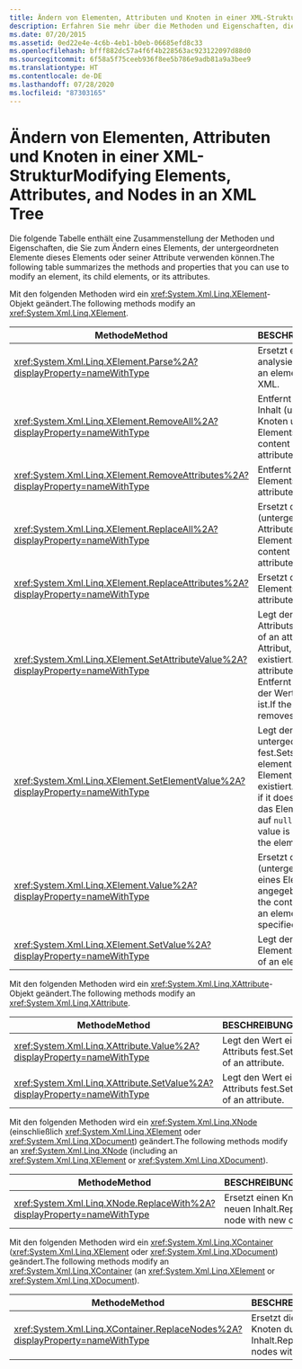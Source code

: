 ```yaml
---
title: Ändern von Elementen, Attributen und Knoten in einer XML-Struktur
description: Erfahren Sie mehr über die Methoden und Eigenschaften, die Sie zum Ändern eines Elements sowie der untergeordneten Knoten oder der Attribute des Elements verwenden können.
ms.date: 07/20/2015
ms.assetid: 0ed22e4e-4c6b-4eb1-b0eb-06685efd8c33
ms.openlocfilehash: bfff882dc57a4f6f4b228563ac923122097d88d0
ms.sourcegitcommit: 6f58a5f75ceeb936f8ee5b786e9adb81a9a3bee9
ms.translationtype: HT
ms.contentlocale: de-DE
ms.lasthandoff: 07/28/2020
ms.locfileid: "87303165"
---
```

# <a name="modifying-elements-attributes-and-nodes-in-an-xml-tree"></a><span data-ttu-id="0c4c5-103">Ändern von Elementen, Attributen und Knoten in einer XML-Struktur</span><span class="sxs-lookup"><span data-stu-id="0c4c5-103">Modifying Elements, Attributes, and Nodes in an XML Tree</span></span>
<span data-ttu-id="0c4c5-104">Die folgende Tabelle enthält eine Zusammenstellung der Methoden und Eigenschaften, die Sie zum Ändern eines Elements, der untergeordneten Elemente dieses Elements oder seiner Attribute verwenden können.</span><span class="sxs-lookup"><span data-stu-id="0c4c5-104">The following table summarizes the methods and properties that you can use to modify an element, its child elements, or its attributes.</span></span>  
  
 <span data-ttu-id="0c4c5-105">Mit den folgenden Methoden wird ein <xref:System.Xml.Linq.XElement>-Objekt geändert.</span><span class="sxs-lookup"><span data-stu-id="0c4c5-105">The following methods modify an <xref:System.Xml.Linq.XElement>.</span></span>  
  
|<span data-ttu-id="0c4c5-106">Methode</span><span class="sxs-lookup"><span data-stu-id="0c4c5-106">Method</span></span>|<span data-ttu-id="0c4c5-107">BESCHREIBUNG</span><span class="sxs-lookup"><span data-stu-id="0c4c5-107">Description</span></span>|  
|------------|-----------------|  
|<xref:System.Xml.Linq.XElement.Parse%2A?displayProperty=nameWithType>|<span data-ttu-id="0c4c5-108">Ersetzt ein Element durch analysiertes XML.</span><span class="sxs-lookup"><span data-stu-id="0c4c5-108">Replaces an element with parsed XML.</span></span>|  
|<xref:System.Xml.Linq.XElement.RemoveAll%2A?displayProperty=nameWithType>|<span data-ttu-id="0c4c5-109">Entfernt den gesamten Inhalt (untergeordnete Knoten und Attribute) eines Elements.</span><span class="sxs-lookup"><span data-stu-id="0c4c5-109">Removes all content (child nodes and attributes) of an element.</span></span>|  
|<xref:System.Xml.Linq.XElement.RemoveAttributes%2A?displayProperty=nameWithType>|<span data-ttu-id="0c4c5-110">Entfernt die Attribute eines Elements.</span><span class="sxs-lookup"><span data-stu-id="0c4c5-110">Removes the attributes of an element.</span></span>|  
|<xref:System.Xml.Linq.XElement.ReplaceAll%2A?displayProperty=nameWithType>|<span data-ttu-id="0c4c5-111">Ersetzt den gesamten Inhalt (untergeordnete Knoten und Attribute) eines Elements.</span><span class="sxs-lookup"><span data-stu-id="0c4c5-111">Replaces all content (child nodes and attributes) of an element.</span></span>|  
|<xref:System.Xml.Linq.XElement.ReplaceAttributes%2A?displayProperty=nameWithType>|<span data-ttu-id="0c4c5-112">Ersetzt die Attribute eines Elements.</span><span class="sxs-lookup"><span data-stu-id="0c4c5-112">Replaces the attributes of an element.</span></span>|  
|<xref:System.Xml.Linq.XElement.SetAttributeValue%2A?displayProperty=nameWithType>|<span data-ttu-id="0c4c5-113">Legt den Wert eines Attributs fest.</span><span class="sxs-lookup"><span data-stu-id="0c4c5-113">Sets the value of an attribute.</span></span> <span data-ttu-id="0c4c5-114">Erstellt das Attribut, wenn es nicht existiert.</span><span class="sxs-lookup"><span data-stu-id="0c4c5-114">Creates the attribute if it doesn't exist.</span></span> <span data-ttu-id="0c4c5-115">Entfernt das Attribut, wenn der Wert auf `null` gesetzt ist.</span><span class="sxs-lookup"><span data-stu-id="0c4c5-115">If the value is set to `null`, removes the attribute.</span></span>|  
|<xref:System.Xml.Linq.XElement.SetElementValue%2A?displayProperty=nameWithType>|<span data-ttu-id="0c4c5-116">Legt den Wert eines untergeordneten Elements fest.</span><span class="sxs-lookup"><span data-stu-id="0c4c5-116">Sets the value of a child element.</span></span> <span data-ttu-id="0c4c5-117">Erstellt das Element, wenn es nicht existiert.</span><span class="sxs-lookup"><span data-stu-id="0c4c5-117">Creates the element if it doesn't exist.</span></span> <span data-ttu-id="0c4c5-118">Entfernt das Element, wenn der Wert auf `null` gesetzt ist.</span><span class="sxs-lookup"><span data-stu-id="0c4c5-118">If the value is set to `null`, removes the element.</span></span>|  
|<xref:System.Xml.Linq.XElement.Value%2A?displayProperty=nameWithType>|<span data-ttu-id="0c4c5-119">Ersetzt den Inhalt (untergeordnete Knoten) eines Elements durch den angegebenen Text.</span><span class="sxs-lookup"><span data-stu-id="0c4c5-119">Replaces the content (child nodes) of an element with the specified text.</span></span>|  
|<xref:System.Xml.Linq.XElement.SetValue%2A?displayProperty=nameWithType>|<span data-ttu-id="0c4c5-120">Legt den Wert eines Elements fest.</span><span class="sxs-lookup"><span data-stu-id="0c4c5-120">Sets the value of an element.</span></span>|  
  
 <span data-ttu-id="0c4c5-121">Mit den folgenden Methoden wird ein <xref:System.Xml.Linq.XAttribute>-Objekt geändert.</span><span class="sxs-lookup"><span data-stu-id="0c4c5-121">The following methods modify an <xref:System.Xml.Linq.XAttribute>.</span></span>  
  
|<span data-ttu-id="0c4c5-122">Methode</span><span class="sxs-lookup"><span data-stu-id="0c4c5-122">Method</span></span>|<span data-ttu-id="0c4c5-123">BESCHREIBUNG</span><span class="sxs-lookup"><span data-stu-id="0c4c5-123">Description</span></span>|  
|------------|-----------------|  
|<xref:System.Xml.Linq.XAttribute.Value%2A?displayProperty=nameWithType>|<span data-ttu-id="0c4c5-124">Legt den Wert eines Attributs fest.</span><span class="sxs-lookup"><span data-stu-id="0c4c5-124">Sets the value of an attribute.</span></span>|  
|<xref:System.Xml.Linq.XAttribute.SetValue%2A?displayProperty=nameWithType>|<span data-ttu-id="0c4c5-125">Legt den Wert eines Attributs fest.</span><span class="sxs-lookup"><span data-stu-id="0c4c5-125">Sets the value of an attribute.</span></span>|  
  
 <span data-ttu-id="0c4c5-126">Mit den folgenden Methoden wird ein <xref:System.Xml.Linq.XNode> (einschließlich <xref:System.Xml.Linq.XElement> oder <xref:System.Xml.Linq.XDocument>) geändert.</span><span class="sxs-lookup"><span data-stu-id="0c4c5-126">The following methods modify an <xref:System.Xml.Linq.XNode> (including an <xref:System.Xml.Linq.XElement> or <xref:System.Xml.Linq.XDocument>).</span></span>  
  
|<span data-ttu-id="0c4c5-127">Methode</span><span class="sxs-lookup"><span data-stu-id="0c4c5-127">Method</span></span>|<span data-ttu-id="0c4c5-128">BESCHREIBUNG</span><span class="sxs-lookup"><span data-stu-id="0c4c5-128">Description</span></span>|  
|------------|-----------------|  
|<xref:System.Xml.Linq.XNode.ReplaceWith%2A?displayProperty=nameWithType>|<span data-ttu-id="0c4c5-129">Ersetzt einen Knoten durch neuen Inhalt.</span><span class="sxs-lookup"><span data-stu-id="0c4c5-129">Replaces a node with new content.</span></span>|  
  
 <span data-ttu-id="0c4c5-130">Mit den folgenden Methoden wird ein <xref:System.Xml.Linq.XContainer> (<xref:System.Xml.Linq.XElement> oder <xref:System.Xml.Linq.XDocument>) geändert.</span><span class="sxs-lookup"><span data-stu-id="0c4c5-130">The following methods modify an <xref:System.Xml.Linq.XContainer> (an <xref:System.Xml.Linq.XElement> or <xref:System.Xml.Linq.XDocument>).</span></span>  
  
|<span data-ttu-id="0c4c5-131">Methode</span><span class="sxs-lookup"><span data-stu-id="0c4c5-131">Method</span></span>|<span data-ttu-id="0c4c5-132">BESCHREIBUNG</span><span class="sxs-lookup"><span data-stu-id="0c4c5-132">Description</span></span>|  
|------------|-----------------|  
|<xref:System.Xml.Linq.XContainer.ReplaceNodes%2A?displayProperty=nameWithType>|<span data-ttu-id="0c4c5-133">Ersetzt die untergeordneten Knoten durch neuen Inhalt.</span><span class="sxs-lookup"><span data-stu-id="0c4c5-133">Replaces the children nodes with new content.</span></span>|  
